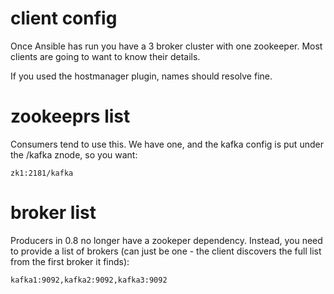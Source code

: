 # client config

Once Ansible has run you have a 3 broker cluster
with one zookeeper. Most clients are going to want to
know their details.

If you used the hostmanager plugin, names should resolve fine.


# zookeeprs list

Consumers tend to use this. We have one, and the kafka config
is put under the /kafka znode, so you want:

    zk1:2181/kafka

# broker list

Producers in 0.8 no longer have a zookeper dependency. Instead, you need to provide 
a list of brokers (can just be one - the client discovers the full list from the
first broker it finds):

    kafka1:9092,kafka2:9092,kafka3:9092

